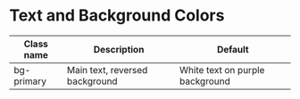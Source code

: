# Text and Background Colors

| Class name          | Description                                                     | Default           
| --------------------| ----------------------------------------------------------------| -----------------       
| bg-primary          | Main text, reversed background                                  | White text on purple background             
